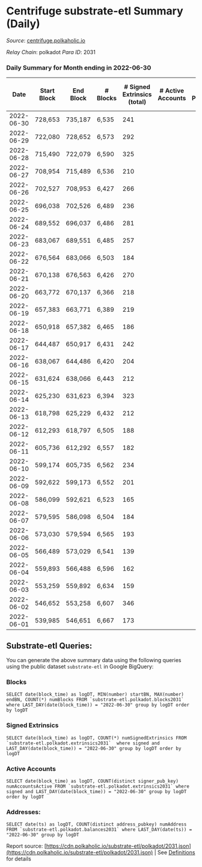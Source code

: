 # Centrifuge substrate-etl Summary (Daily)

_Source_: [centrifuge.polkaholic.io](https://centrifuge.polkaholic.io)

*Relay Chain*: polkadot
*Para ID*: 2031



### Daily Summary for Month ending in 2022-06-30


| Date | Start Block | End Block | # Blocks | # Signed Extrinsics (total) | # Active Accounts | # Passive | # New | # Addresses with Balances | # Events | # Transfers | # XCM Transfers In | # XCM Transfers Out |
| ---- | ----------- | --------- | -------- | --------------------------- | ----------------- | --------- | ----- | ------------------------- | -------- | ----------- | ------------------ | ------------------- |
| 2022-06-30 | 728,653 | 735,187 | 6,535  | 241 |  |  |  | 41,790 | 14,150 | 158 ($865,019.73) |   |   |
| 2022-06-29 | 722,080 | 728,652 | 6,573  | 292 |  |  |  | 41,779 | 14,440 | 175 ($422,384.56) |   |   |
| 2022-06-28 | 715,490 | 722,079 | 6,590  | 325 |  |  |  | 41,768 | 14,674 | 229 ($437,141.49) |   |   |
| 2022-06-27 | 708,954 | 715,489 | 6,536  | 210 |  |  |  | 41,758 | 14,087 | 129 ($127,935.28) |   |   |
| 2022-06-26 | 702,527 | 708,953 | 6,427  | 266 |  |  |  | 41,749 | 14,141 | 184 ($247,190.53) |   |   |
| 2022-06-25 | 696,038 | 702,526 | 6,489  | 236 |  |  |  | 41,738 | 14,089 | 138 ($111,067.79) |   |   |
| 2022-06-24 | 689,552 | 696,037 | 6,486  | 281 |  |  |  | 41,727 | 14,201 | 150 ($336,708.41) |   |   |
| 2022-06-23 | 683,067 | 689,551 | 6,485  | 257 |  |  |  | 41,715 | 14,065 | 150 ($450,868.61) |   |   |
| 2022-06-22 | 676,564 | 683,066 | 6,503  | 184 |  |  |  | 41,710 | 13,908 | 144 ($537,623.37) |   |   |
| 2022-06-21 | 670,138 | 676,563 | 6,426  | 270 |  |  |  | 41,705 | 14,113 | 183 ($398,984.84) |   |   |
| 2022-06-20 | 663,772 | 670,137 | 6,366  | 218 |  |  |  | 41,692 | 13,779 | 144 ($204.76) |   |   |
| 2022-06-19 | 657,383 | 663,771 | 6,389  | 219 |  |  |  | 41,688 | 13,829 | 176 ($200.70) |   |   |
| 2022-06-18 | 650,918 | 657,382 | 6,465  | 186 |  |  |  | 41,679 | 13,778 | 154 ($454,375.55) |   |   |
| 2022-06-17 | 644,487 | 650,917 | 6,431  | 242 |  |  |  | 41,671 | 14,019 | 183 ($493,045.98) |   |   |
| 2022-06-16 | 638,067 | 644,486 | 6,420  | 204 |  |  |  | 41,668 | 13,771 | 161 ($217.05) |   |   |
| 2022-06-15 | 631,624 | 638,066 | 6,443  | 212 |  |  |  | 41,662 | 13,896 | 166 ($352.58) |   |   |
| 2022-06-14 | 625,230 | 631,623 | 6,394  | 323 |  |  |  | 41,652 | 14,277 | 237 ($453.60) |   |   |
| 2022-06-13 | 618,798 | 625,229 | 6,432  | 212 |  |  |  | 41,638 | 13,920 | 167 ($1,000,569.26) |   |   |
| 2022-06-12 | 612,293 | 618,797 | 6,505  | 188 |  |  |  | 41,622 | 13,941 | 151 ($33,421.36) |   |   |
| 2022-06-11 | 605,736 | 612,292 | 6,557  | 182 |  |  |  | 41,614 | 13,991 | 152 ($29,205.71) |   |   |
| 2022-06-10 | 599,174 | 605,735 | 6,562  | 234 |  |  |  | 41,606 | 14,313 | 177 ($518.86) |   |   |
| 2022-06-09 | 592,622 | 599,173 | 6,552  | 201 |  |  |  | 41,590 | 14,142 | 159 ($26,864.10) |   |   |
| 2022-06-08 | 586,099 | 592,621 | 6,523  | 165 |  |  |  | 41,582 | 13,912 | 111 ($3,475.89) |   |   |
| 2022-06-07 | 579,595 | 586,098 | 6,504  | 184 |  |  |  | 41,570 | 14,001 | 140 ($16,199.42) |   |   |
| 2022-06-06 | 573,030 | 579,594 | 6,565  | 193 |  |  |  | 41,555 | 14,194 | 154 ($1,156.13) |   |   |
| 2022-06-05 | 566,489 | 573,029 | 6,541  | 139 |  |  |  | 41,544 | 13,877 | 108 ($0.006) |   |   |
| 2022-06-04 | 559,893 | 566,488 | 6,596  | 162 |  |  |  | 41,541 | 14,091 | 113 ($9,630.94) |   |   |
| 2022-06-03 | 553,259 | 559,892 | 6,634  | 159 |  |  |  | 41,533 | 14,145 | 117 ($26,002.88) |   |   |
| 2022-06-02 | 546,652 | 553,258 | 6,607  | 346 |  |  |  | 41,524 | 14,936 | 228 ($73,599.17) |   |   |
| 2022-06-01 | 539,985 | 546,651 | 6,667  | 173 |  |  |  | 41,493 | 14,285 | 134 ($605,644.60) |   |   |

## Substrate-etl Queries:
You can generate the above summary data using the following queries using the public dataset `substrate-etl` in Google BigQuery:


### Blocks
```
SELECT date(block_time) as logDT, MIN(number) startBN, MAX(number) endBN, COUNT(*) numBlocks FROM `substrate-etl.polkadot.blocks2031`  where LAST_DAY(date(block_time)) = "2022-06-30" group by logDT order by logDT
```


### Signed Extrinsics
```
SELECT date(block_time) as logDT, COUNT(*) numSignedExtrinsics FROM `substrate-etl.polkadot.extrinsics2031`  where signed and LAST_DAY(date(block_time)) = "2022-06-30" group by logDT order by logDT
```


### Active Accounts
```
SELECT date(block_time) as logDT, COUNT(distinct signer_pub_key) numAccountsActive FROM `substrate-etl.polkadot.extrinsics2031` where signed and LAST_DAY(date(block_time)) = "2022-06-30" group by logDT order by logDT
```


### Addresses:
```
SELECT date(ts) as logDT, COUNT(distinct address_pubkey) numAddress FROM `substrate-etl.polkadot.balances2031` where LAST_DAY(date(ts)) = "2022-06-30" group by logDT
```



Report source: [https://cdn.polkaholic.io/substrate-etl/polkadot/2031.json](https://cdn.polkaholic.io/substrate-etl/polkadot/2031.json) | See [Definitions](/DEFINITIONS.md) for details
